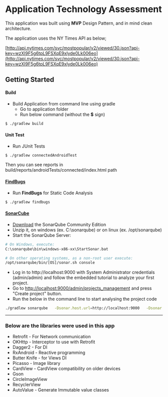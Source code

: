 Application Technology Assessment
===================================

This application was built using **MVP** Design Pattern, and in mind clean architecture.

The application uses the NY Times API as below;

[http://api.nytimes.com/svc/mostpopular/v2/viewed/30.json?api-key=wzXI9F5g6tpL9FSXqE9xlyde0Lk006eo](http://api.nytimes.com/svc/mostpopular/v2/viewed/30.json?api-key=wzXI9F5g6tpL9FSXqE9xlyde0Lk006eo)

Getting Started
---------------

#### Build
- Build Application from command line using gradle
    - Go to application folder
    - Run below command (without the **$** sign)
```sh
$ ./gradlew build
```

#### Unit Test
- Run JUnit Tests
```sh
$ ./gradlew connectedAndroidTest
```
Then you can see reports in build/reports/androidTests/connected/index.html path


#### [FindBugs](https://github.com/ChaitanyaPramod/findbugs-android)
- Run **FindBugs** for Static Code Analysis
```sh
$ ./gradlew findbugs
```

#### [SonarCube](https://www.sonarqube.org/)
* [Download](https://www.sonarqube.org/downloads/) the SonarQube Community Edition
* Unzip it, on windows (ex. C:\sonarqube) or on linux (ex. /opt/sonarqube)
* Start the SonarQube Server:
```sh
# On Windows, execute:
C:\sonarqube\bin\windows-x86-xx\StartSonar.bat

# On other operating systems, as a non-root user execute:
/opt/sonarqube/bin/[OS]/sonar.sh console
```

* Log in to http://localhost:9000 with System Administrator credentials (admin/admin) and follow the embedded tutorial to analyze your first project.
* Go to [http://localhost:9000/admin/projects_management](http://localhost:9000/admin/projects_management) and press "Create project" button.
* Run the below in the command line to start analysing the project code
```sh
./gradlew sonarqube   -Dsonar.host.url=http://localhost:9000   -Dsonar.login=8f0e063d6007c08d7af40c98ecce5c5cb9c284fa
```

-------------------------------------------------------
### Below are the libraries were used in this app
- Retrofit - For Network communication
- OKHttp - Interceptor to use with Retrofit
- Dagger2 - For DI
- RxAndroid - Reactive programming
- Butter Knife - for Views DI
- Picasso - Image library
- CardView - CardView compatibility on older devices
- Gson
- CircleImageView
- RecyclerView
- AutoValue - Generate Immutable value classes